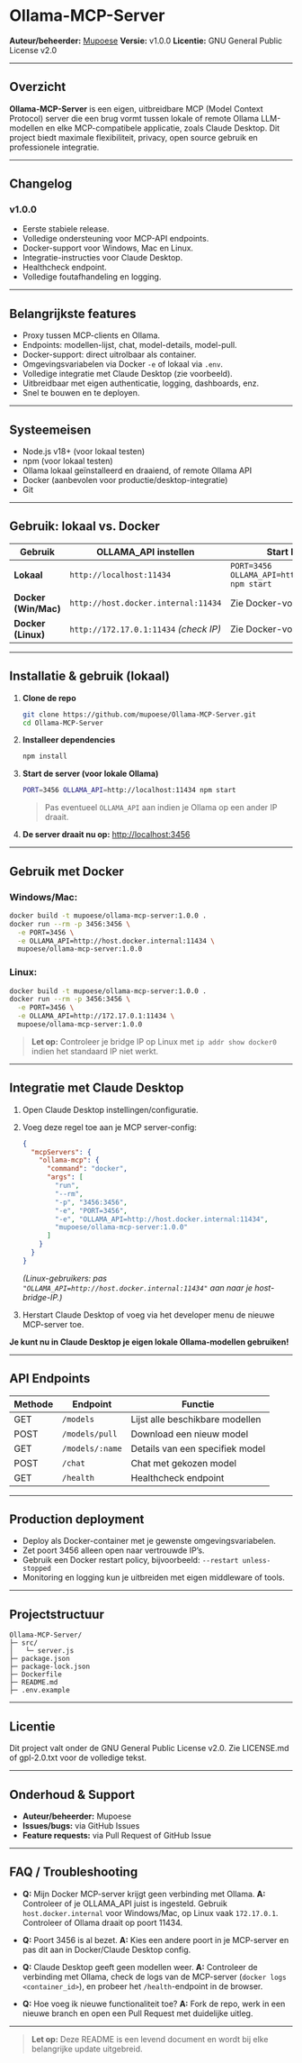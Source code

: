 # Ollama-MCP-Server

**Auteur/beheerder:** [Mupoese](https://github.com/mupoese)
**Versie:** v1.0.0
**Licentie:** GNU General Public License v2.0

---

## Overzicht

**Ollama-MCP-Server** is een eigen, uitbreidbare MCP (Model Context Protocol) server die een brug vormt tussen lokale of remote Ollama LLM-modellen en elke MCP-compatibele applicatie, zoals Claude Desktop.
Dit project biedt maximale flexibiliteit, privacy, open source gebruik en professionele integratie.

---

## Changelog

### v1.0.0

* Eerste stabiele release.
* Volledige ondersteuning voor MCP-API endpoints.
* Docker-support voor Windows, Mac en Linux.
* Integratie-instructies voor Claude Desktop.
* Healthcheck endpoint.
* Volledige foutafhandeling en logging.

---

## Belangrijkste features

* Proxy tussen MCP-clients en Ollama.
* Endpoints: modellen-lijst, chat, model-details, model-pull.
* Docker-support: direct uitrolbaar als container.
* Omgevingsvariabelen via Docker `-e` of lokaal via `.env`.
* Volledige integratie met Claude Desktop (zie voorbeeld).
* Uitbreidbaar met eigen authenticatie, logging, dashboards, enz.
* Snel te bouwen en te deployen.

---

## Systeemeisen

* Node.js v18+ (voor lokaal testen)
* npm (voor lokaal testen)
* Ollama lokaal geïnstalleerd en draaiend, of remote Ollama API
* Docker (aanbevolen voor productie/desktop-integratie)
* Git

---

## Gebruik: lokaal vs. Docker

| Gebruik              | OLLAMA\_API instellen                  | Start MCP-server                                        | Toegankelijke URL       |
| -------------------- | -------------------------------------- | ------------------------------------------------------- | ----------------------- |
| **Lokaal**           | `http://localhost:11434`               | `PORT=3456 OLLAMA_API=http://localhost:11434 npm start` | `http://localhost:3456` |
| **Docker (Win/Mac)** | `http://host.docker.internal:11434`    | Zie Docker-voorbeeld hieronder                          | `http://localhost:3456` |
| **Docker (Linux)**   | `http://172.17.0.1:11434` *(check IP)* | Zie Docker-voorbeeld hieronder                          | `http://localhost:3456` |

---

## Installatie & gebruik (lokaal)

1. **Clone de repo**

   ```bash
   git clone https://github.com/mupoese/Ollama-MCP-Server.git
   cd Ollama-MCP-Server
   ```

2. **Installeer dependencies**

   ```bash
   npm install
   ```

3. **Start de server (voor lokale Ollama)**

   ```bash
   PORT=3456 OLLAMA_API=http://localhost:11434 npm start
   ```

   > Pas eventueel `OLLAMA_API` aan indien je Ollama op een ander IP draait.

4. **De server draait nu op:**
   [http://localhost:3456](http://localhost:3456)

---

## Gebruik met Docker

### **Windows/Mac:**

```bash
docker build -t mupoese/ollama-mcp-server:1.0.0 .
docker run --rm -p 3456:3456 \
  -e PORT=3456 \
  -e OLLAMA_API=http://host.docker.internal:11434 \
  mupoese/ollama-mcp-server:1.0.0
```

### **Linux:**

```bash
docker build -t mupoese/ollama-mcp-server:1.0.0 .
docker run --rm -p 3456:3456 \
  -e PORT=3456 \
  -e OLLAMA_API=http://172.17.0.1:11434 \
  mupoese/ollama-mcp-server:1.0.0
```

> **Let op:** Controleer je bridge IP op Linux met `ip addr show docker0` indien het standaard IP niet werkt.

---

## Integratie met Claude Desktop

1. Open Claude Desktop instellingen/configuratie.

2. Voeg deze regel toe aan je MCP server-config:

   ```json
   {
     "mcpServers": {
       "ollama-mcp": {
         "command": "docker",
         "args": [
           "run",
           "--rm",
           "-p", "3456:3456",
           "-e", "PORT=3456",
           "-e", "OLLAMA_API=http://host.docker.internal:11434",
           "mupoese/ollama-mcp-server:1.0.0"
         ]
       }
     }
   }
   ```

   *(Linux-gebruikers: pas `"OLLAMA_API=http://host.docker.internal:11434"` aan naar je host-bridge-IP.)*

3. Herstart Claude Desktop of voeg via het developer menu de nieuwe MCP-server toe.

**Je kunt nu in Claude Desktop je eigen lokale Ollama-modellen gebruiken!**

---

## API Endpoints

| Methode | Endpoint        | Functie                         |
| ------- | --------------- | ------------------------------- |
| GET     | `/models`       | Lijst alle beschikbare modellen |
| POST    | `/models/pull`  | Download een nieuw model        |
| GET     | `/models/:name` | Details van een specifiek model |
| POST    | `/chat`         | Chat met gekozen model          |
| GET     | `/health`       | Healthcheck endpoint            |

---

## Production deployment

* Deploy als Docker-container met je gewenste omgevingsvariabelen.
* Zet poort 3456 alleen open naar vertrouwde IP’s.
* Gebruik een Docker restart policy, bijvoorbeeld:
  `--restart unless-stopped`
* Monitoring en logging kun je uitbreiden met eigen middleware of tools.

---

## Projectstructuur

```
Ollama-MCP-Server/
├─ src/
│   └─ server.js
├─ package.json
├─ package-lock.json
├─ Dockerfile
├─ README.md
├─ .env.example
```

---

## Licentie

Dit project valt onder de GNU General Public License v2.0.
Zie LICENSE.md of gpl-2.0.txt voor de volledige tekst.

---

## Onderhoud & Support

* **Auteur/beheerder:** Mupoese
* **Issues/bugs:** via GitHub Issues
* **Feature requests:** via Pull Request of GitHub Issue

---

## FAQ / Troubleshooting

* **Q:** Mijn Docker MCP-server krijgt geen verbinding met Ollama.
  **A:** Controleer of je OLLAMA\_API juist is ingesteld. Gebruik `host.docker.internal` voor Windows/Mac, op Linux vaak `172.17.0.1`. Controleer of Ollama draait op poort 11434.

* **Q:** Poort 3456 is al bezet.
  **A:** Kies een andere poort in je MCP-server en pas dit aan in Docker/Claude Desktop config.

* **Q:** Claude Desktop geeft geen modellen weer.
  **A:** Controleer de verbinding met Ollama, check de logs van de MCP-server (`docker logs <container_id>`), en probeer het `/health`-endpoint in de browser.

* **Q:** Hoe voeg ik nieuwe functionaliteit toe?
  **A:** Fork de repo, werk in een nieuwe branch en open een Pull Request met duidelijke uitleg.

---

> **Let op:**
> Deze README is een levend document en wordt bij elke belangrijke update uitgebreid.
